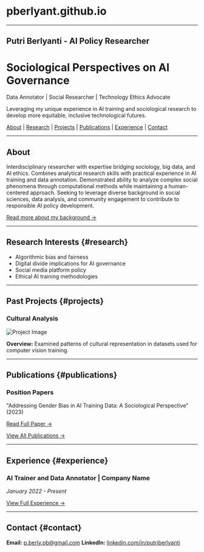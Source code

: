 # pberlyant.github.io
---
Putri Berlyanti - AI Policy Researcher
---
# Sociological Perspectives on AI Governance

Data Annotator | Social Researcher | Technology Ethics Advocate

Leveraging my unique experience in AI training and sociological research to develop more equitable, inclusive technological futures.


[About](#about) | [Research](#research) | [Projects](#projects) | [Publications](#publications) | [Experience](#experience) | [Contact](#contact)

---

## About

Interdisciplinary researcher with expertise bridging sociology, big data, and AI ethics. Combines analytical research skills with practical experience in AI training and data annotation. Demonstrated ability to analyze complex social phenomena through computational methods while maintaining a human-centered approach. Seeking to leverage diverse background in social sciences, data analysis, and community engagement to contribute to responsible AI policy development.

[Read more about my background →](about.md)

---

## Research Interests {#research}

* Algorithmic bias and fairness
* Digital divide implications for AI governance
* Social media platform policy
* Ethical AI training methodologies

---

## Past Projects {#projects}

### Cultural Analysis

![Project Image](assets/images/project1.jpg)

**Overview:** Examined patterns of cultural representation in datasets used for computer vision training.


---

## Publications {#publications}

### Position Papers

"Addressing Gender Bias in AI Training Data: A Sociological Perspective" (2023)

[Read Full Paper →](papers/gender-bias.md)

[View All Publications →](publications.md)

---

## Experience {#experience}

### AI Trainer and Data Annotator | Company Name
*January 2022 - Present*

[View Full Experience →](experience.md)

---

## Contact {#contact}

**Email:** [p.berly.pb@gmail.com](mailto:your.email@example.com)
**LinkedIn:** [linkedin.com/in/putriberlyanti](https://linkedin.com/in/yourname)
